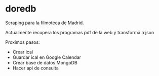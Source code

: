 # doredb
Scraping para la filmoteca de Madrid.

Actualmente recupera los programas pdf de la web y transforma a json

Proximos pasos:
  - Crear ical
  - Guardar ical en Google Calendar
  - Crear base de datos MongoDB
  - Hacer api de consulta
